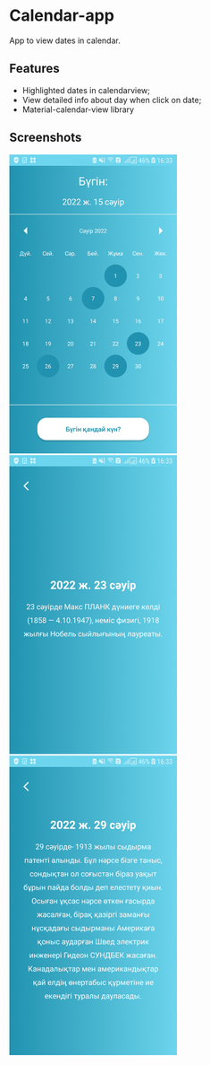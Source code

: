 
# Calendar-app

App to view dates in calendar.

## Features

- Highlighted dates in calendarview;
- View detailed info about day when click on date;
- Material-calendar-view library

## Screenshots
<img src="/images/screen1.jpg" width="300" height="533.33">

<img src="/images/screen2.jpg" width="300" height="533.33">

<img src="/images/screen3.jpg" width="300" height="533.33">
